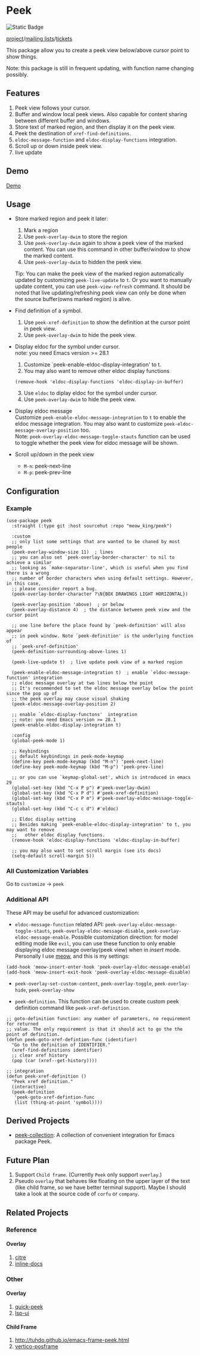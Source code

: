 # Peek

![Static Badge](https://img.shields.io/badge/made_with-emacs-purple)

[project](https://sr.ht/~meow_king/peek/)/[mailing lists](https://sr.ht/~meow_king/peek/lists)/[tickets](https://sr.ht/~meow_king/peek/trackers)  

This package allow you to create a peek view below/above cursor point to show things.

Note: this package is still in frequent updating, with function name changing possibly. 

## Features
1. Peek view follows your cursor.
2. Buffer and window local peek views. Also capable for content sharing between different buffer and windows.
3. Store text of marked region, and then display it on the peek view.
4. Peek the destination of `xref-find-definitions`.
5. `eldoc-message-function` and `eldoc-display-functions` integration.
6. Scroll up or down inside peek view. 
7. live update

## Demo

[Demo](demo.md)

## Usage

- Store marked region and peek it later:
   1. Mark a region
   2. Use `peek-overlay-dwim` to store the region
   3. Use `peek-overlay-dwim` again to show a peek view of the marked content. You can use this command in other buffer/window to show the marked content. 
   4. Use `peek-overlay-dwim` to hidden the peek view.  
     
   Tip: You can make the peek view of the marked region automatically updated by 
   customizing `peek-live-update` to `t`. Or you want to manually update content, you
   can use `peek-view-refresh` command. It should be noted that live updating/refreshing
   peek view can only be done when the source buffer(owns marked region) is alive.
   
- Find definition of a symbol.
   1. Use `peek-xref-definition` to show the definition at the cursor point in peek view.
   2. Use `peek-overlay-dwim` to hide the peek view.
   
- Display eldoc for the symbol under cursor.  
  note: you need Emacs version >= 28.1  
  1. Customize `peek-enable-eldoc-display-integration' to t.
  2. You may also want to remove other eldoc display functions
  
  ```emacs-lisp
  (remove-hook 'eldoc-display-functions 'eldoc-display-in-buffer)
  ```
  
  3. Use `eldoc` to diplay eldoc for the symbol under cursor.
  4. Use `peek-overlay-dwim` to hide the peek view.
  
- Display eldoc message  
  Customize `peek-enable-eldoc-message-integration` to `t` to enable the eldoc message integration. You may also want to customize `peek-eldoc-message-overlay-position` too.   
  Note: `peek-overlay-eldoc-message-toggle-stauts` function can be used to toggle whether the peek view for eldoc message will be shown.
  
- Scroll up/down in the peek view
  - `M-n`: peek-next-line 
  - `M-p`: peek-prev-line 

## Configuration

### Example

``` emacs-lisp
(use-package peek
  :straight (:type git :host sourcehut :repo "meow_king/peek")

  :custom
  ;; only list some settings that are wanted to be chaned by most people
  (peek-overlay-window-size 11)  ; lines
  ;; you can also set `peek-overlay-border-character' to nil to achieve a similar
  ;; looking as `make-separator-line', which is useful when you find there is a wrong
  ;; number of border characters when using default settings. However, in this case,
  ;; please consider report a bug.
  (peek-overlay-border-character ?\N{BOX DRAWINGS LIGHT HORIZONTAL})
  
  (peek-overlay-position 'above)  ; or below
  (peek-overlay-distance 4)  ; the distance between peek view and the cursor point
  
  ;; one line before the place found by `peek-definition' will also appear
  ;; in peek window. Note `peek-definition' is the underlying function of
  ;; `peek-xref-definition'
  (peek-definition-surrounding-above-lines 1)
  
  (peek-live-update t)  ; live update peek view of a marked region

  (peek-enable-eldoc-message-integration t)  ; enable `eldoc-message-function' integration
  ;; eldoc message overlay at two lines below the point
  ;; It's recommended to set the eldoc message overlay below the point since the pop up of
  ;; the peek overlay may cause visual shaking
  (peek-eldoc-message-overlay-position 2)

  ;; enable `eldoc-display-functons'  integration
  ;; note: you need Emacs version >= 28.1
  (peek-enable-eldoc-display-integration t)

  :config
  (global-peek-mode 1)

  ;; Keybindings 
  ;; default keybindings in peek-mode-keymap
  (define-key peek-mode-keymap (kbd "M-n") 'peek-next-line)
  (define-key peek-mode-keymap (kbd "M-p") 'peek-prev-line)
  
  ;; or you can use `keymap-global-set', which is introduced in emacs 29
  (global-set-key (kbd "C-x P p") #'peek-overlay-dwim)
  (global-set-key (kbd "C-x P d") #'peek-xref-definition)
  (global-set-key (kbd "C-x P m") #'peek-overlay-eldoc-message-toggle-stauts)
  (global-set-key (kbd "C-c c d") #'eldoc)
  
  ;; Eldoc display setting
  ;; Besides making `peek-enable-eldoc-display-integration' to t, you may want to remove
  ;;   other eldoc display functions.
  (remove-hook 'eldoc-display-functions 'eldoc-display-in-buffer)
  
  ;; you may also want to set scroll margin (see its docs)
  (setq-default scroll-margin 5))
```

### All Customization Variables

Go to `customize` -> `peek`

### Additional API

These API may be useful for advanced customization:

- `eldoc-message-function` related API: `peek-overlay-eldoc-message-toggle-stauts`, `peek-overlay-eldoc-message-disable`, `peek-overlay-eldoc-message-enable`. Possible customization direction: for model editing mode like `evil`, you can use these function to only enable displaying eldoc message overlay(peek view) when in _insert_ mode. Personally I use [meow](https://github.com/meow-edit/meow), and this is my settings:

``` emacs-lisp
(add-hook 'meow-insert-enter-hook 'peek-overlay-eldoc-message-enable)
(add-hook 'meow-insert-exit-hook 'peek-overlay-eldoc-message-disable)
```

- `peek-overlay-set-custom-content`, `peek-overlay-toggle`, `peek-overlay-hide`, `peek-overlay-show`

- `peek-definition`. This function can be used to create custom peek definition
command like `peek-xref-definition`.

``` emacs-lisp
;; goto-definition function: any number of parameters, no requirement for returned
;; value. The only requirement is that it should act to go the the point of definition.
(defun peek-goto-xref-defintion-func (identifier)
  "Go to the definition of IDENTIFIER."
  (xref-find-definitions identifier)
  ;; clear xref history
  (pop (car (xref--get-history))))

;; integration
(defun peek-xref-definition ()
  "Peek xref definition."
  (interactive)
  (peek-definition
   'peek-goto-xref-defintion-func
   (list (thing-at-point 'symbol))))
```

## Derived Projects

- [peek-collection](https://git.sr.ht/~meow_king/peek-collection): A collection 
of convenient integration for Emacs package Peek. 


## Future Plan

1. Support `Child frame`. (Currently `Peek` only support `overlay`.)
2. Pseudo `overlay` that behaves like floating on the upper layer of the text (like child frame, so we have better terminal support). Maybe I should take a look at the source code of `corfu` or `company`.

## Related Projects

### Reference

#### Overlay
1. [citre](https://github.com/universal-ctags/citre/blob/master/citre-ui-peek.el)
2. [inline-docs](https://repo.or.cz/inline-docs.git/blob/HEAD:/inline-docs.el)

### Other

#### Overlay
1. [quick-peek](https://github.com/cpitclaudel/quick-peek)
2. [lsp-ui](https://github.com/emacs-lsp/lsp-ui/blob/master/lsp-ui-peek.el)

#### Child Frame
1. http://tuhdo.github.io/emacs-frame-peek.html
2. [vertico-posframe](https://github.com/tumashu/vertico-posframe/blob/main/vertico-posframe.el)
